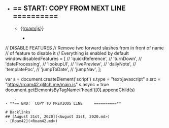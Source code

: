 - **== START:  COPY FROM NEXT LINE  ==========** 
    - 
    - {{[roam/js](<roam/js.md>)}}
        - ```javascript

// DISABLE FEATURES
// Remove two forward slashes from in front of name 
// of feature to disable it
// Everything is enabled by default
window.disabledFeatures = [
  // 'quickReference',
  // 'turnDown',
  // 'dateProcessing',
  // 'lookupUI',
  // 'livePreview',
  // 'dailyNote',
  // 'templatePoc',
  // 'jumpToDate',
  // 'jumpNav',
];

var s = document.createElement('script')
	s.type = "text/javascript"
    s.src =  "https://roam42.glitch.me/main.js"
	s.async = true
document.getElementsByTagName('head')[0].appendChild(s)
```
    - 
- **== END:  COPY TO PREVIOUS LINE     ==========**

# Backlinks
## [August 31st, 2020](<August 31st, 2020.md>)
- [Roam42](<Roam42.md>)

